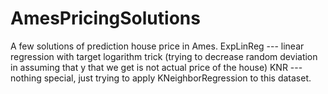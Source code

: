 # AmesPricingSolutions
A few solutions of prediction house price in Ames.
ExpLinReg --- linear regression with target logarithm trick (trying to decrease random deviation in assuming that y that we get is not actual price of the house)
KNR --- nothing special, just trying to apply KNeighborRegression to this dataset.
